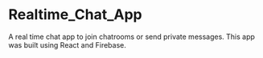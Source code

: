 # Realtime_Chat_App
A real time chat app to join chatrooms or send private messages. This app was built using React and Firebase.
